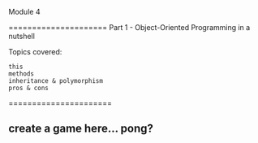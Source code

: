 Module 4

=====================
Part 1 - Object-Oriented Programming in a nutshell

Topics covered:
	
	this
	methods
	inheritance & polymorphism
	pros & cons

======================

## create a game here... pong?